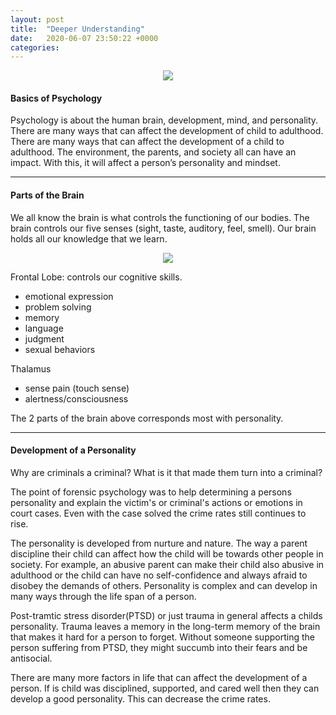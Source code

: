 ```yaml
---
layout: post
title:  "Deeper Understanding"	
date:   2020-06-07 23:50:22 +0000
categories: 	
---
```

<p align="center">
<a href="url"><img src="https://s3-us-west-2.amazonaws.com/courses-images-archive-read-only/wp-content/uploads/sites/902/2015/02/23225003/CNX_Psych_11_01_Masks.jpg" ></a>
</p>	

#### Basics of Psychology
Psychology is about the human brain, development, mind, and personality. There are many ways that can affect the development of child to adulthood. There are many ways that can affect the development of a child to adulthood. The environment, the parents, and society all can have an impact.  With this, it will affect a person’s personality and mindset. 

--- 
#### Parts of the Brain
<!--<p align="center">-->
<!--<a href="url"><img src="https://i0.wp.com/psychlearningcurve.org/wp-content/uploads/2017/06/forensic.jpg?fit=625%2C425" height=200 width=300 ></a>-->
<!--</p>-->
We all know the brain is what controls the functioning of our bodies. The brain controls our five senses (sight, taste, auditory, feel, smell). Our brain holds all our knowledge that we learn. 

<p align="center">
<a href="url"><img src="https://cdn.psychologytoday.com/sites/default/files/styles/image-article_inline_full/public/blogs/55975/2011/08/71474-61876.jpg?itok=za_1ieOx" ></a>
</p>

 Frontal Lobe: controls our cognitive skills.
- emotional expression
- problem solving
- memory
- language
- judgment
- sexual behaviors


Thalamus
- sense pain (touch sense)
- alertness/consciousness

The 2 parts of the brain above corresponds most with personality. 

---
#### Development of a Personality
Why are criminals a criminal? What is it that made them turn into a criminal?

The point of forensic psychology was to help determining a persons personality and explain the victim's or criminal's actions or emotions in court cases. 
Even with the case solved the crime rates still continues to rise.

The personality is developed from nurture and nature. The way a parent discipline their child can affect how the child will be towards other people in society. For example, an abusive parent can make their child also abusive in adulthood or the child can have no self-confidence and always afraid to disobey the demands of others. Personality is complex and can develop in many ways through the life span of a person.

Post-tramtic stress disorder(PTSD) or just trauma in general affects a childs personality. Trauma leaves a memory in the long-term memory of the brain that makes it hard for a person to forget. Without someone supporting the person suffering from PTSD, they might succumb into their fears and be antisocial. 

There are many more factors in life that can affect the development of a person. If is child was disciplined, supported, and cared well then they can develop a good personality. This can decrease the crime rates. 




